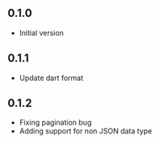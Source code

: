 ## 0.1.0
- Initial version

## 0.1.1
- Update dart format

## 0.1.2
- Fixing pagination bug
- Adding support for non JSON data type